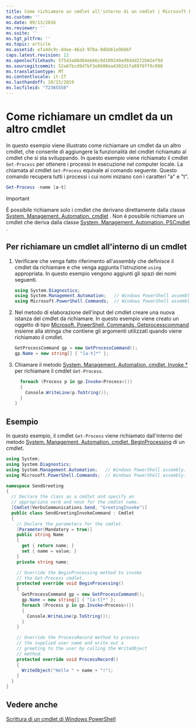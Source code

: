 ```yaml
---
title: Come richiamare un cmdlet all'interno di un cmdlet | Microsoft Docs
ms.custom: ''
ms.date: 09/13/2016
ms.reviewer: ''
ms.suite: ''
ms.tgt_pltfrm: ''
ms.topic: article
ms.assetid: efa4dc9c-ddee-46a3-978a-9dbb61e9bb6f
caps.latest.revision: 12
ms.openlocfilehash: 57543a88d04eb66c9d109249a99ddd272b02ef9d
ms.sourcegitcommit: 52a67bcd9d7bf3e8600ea4302d1fa8970ff9c998
ms.translationtype: MT
ms.contentlocale: it-IT
ms.lasthandoff: 10/15/2019
ms.locfileid: "72365550"
---
```

# <a name="how-to-invoke-a-cmdlet-from-within-a-cmdlet"></a>Come richiamare un cmdlet da un altro cmdlet

In questo esempio viene illustrato come richiamare un cmdlet da un altro cmdlet, che consente di aggiungere la funzionalità del cmdlet richiamato al cmdlet che si sta sviluppando. In questo esempio viene richiamato il cmdlet `Get-Process` per ottenere i processi in esecuzione nel computer locale. La chiamata al cmdlet `Get-Process` equivale al comando seguente. Questo comando recupera tutti i processi i cui nomi iniziano con i caratteri "a" e "t".

```powershell
Get-Process -name [a-t]
```

> [!IMPORTANT]
> È possibile richiamare solo i cmdlet che derivano direttamente dalla classe [System. Management. Automation. cmdlet](/dotnet/api/System.Management.Automation.Cmdlet) . Non è possibile richiamare un cmdlet che deriva dalla classe [System. Management. Automation. PSCmdlet](/dotnet/api/System.Management.Automation.PSCmdlet) .

## <a name="to-invoke-a-cmdlet-from-within-a-cmdlet"></a>Per richiamare un cmdlet all'interno di un cmdlet

1. Verificare che venga fatto riferimento all'assembly che definisce il cmdlet da richiamare e che venga aggiunta l'istruzione `using` appropriata. In questo esempio vengono aggiunti gli spazi dei nomi seguenti.

    ```csharp
    using System.Diagnostics;
    using System.Management.Automation;   // Windows PowerShell assembly.
    using Microsoft.PowerShell.Commands;  // Windows PowerShell assembly.
    ```

2. Nel metodo di elaborazione dell'input del cmdlet creare una nuova istanza del cmdlet da richiamare. In questo esempio viene creato un oggetto di tipo [Microsoft. PowerShell. Commands. Getprocesscommand](/dotnet/api/Microsoft.PowerShell.Commands.GetProcessCommand) insieme alla stringa che contiene gli argomenti utilizzati quando viene richiamato il cmdlet.

    ```csharp
    GetProcessCommand gp = new GetProcessCommand();
    gp.Name = new string[] { "[a-t]*" };
    ```

3. Chiamare il metodo [System. Management. Automation. cmdlet. Invoke *](/dotnet/api/System.Management.Automation.Cmdlet.Invoke) per richiamare il cmdlet `Get-Process`.

    ```csharp
      foreach (Process p in gp.Invoke<Process>())
      {
        Console.WriteLine(p.ToString());
      }
    }
    ```

## <a name="example"></a>Esempio

In questo esempio, il cmdlet `Get-Process` viene richiamato dall'interno del metodo [System. Management. Automation. cmdlet. BeginProcessing](/dotnet/api/System.Management.Automation.Cmdlet.BeginProcessing) di un cmdlet.

```csharp
using System;
using System.Diagnostics;
using System.Management.Automation;   // Windows PowerShell assembly.
using Microsoft.PowerShell.Commands;  // Windows PowerShell assembly.

namespace SendGreeting
{
  // Declare the class as a cmdlet and specify an
  // appropriate verb and noun for the cmdlet name.
  [Cmdlet(VerbsCommunications.Send, "GreetingInvoke")]
  public class SendGreetingInvokeCommand : Cmdlet
  {
    // Declare the parameters for the cmdlet.
    [Parameter(Mandatory = true)]
    public string Name
    {
      get { return name; }
      set { name = value; }
    }
    private string name;

    // Override the BeginProcessing method to invoke
    // the Get-Process cmdlet.
    protected override void BeginProcessing()
    {
      GetProcessCommand gp = new GetProcessCommand();
      gp.Name = new string[] { "[a-t]*" };
      foreach (Process p in gp.Invoke<Process>())
      {
        Console.WriteLine(p.ToString());
      }
    }

    // Override the ProcessRecord method to process
    // the supplied user name and write out a
    // greeting to the user by calling the WriteObject
    // method.
    protected override void ProcessRecord()
    {
      WriteObject("Hello " + name + "!");
    }
  }
}
```

## <a name="see-also"></a>Vedere anche

[Scrittura di un cmdlet di Windows PowerShell](./writing-a-windows-powershell-cmdlet.md)
